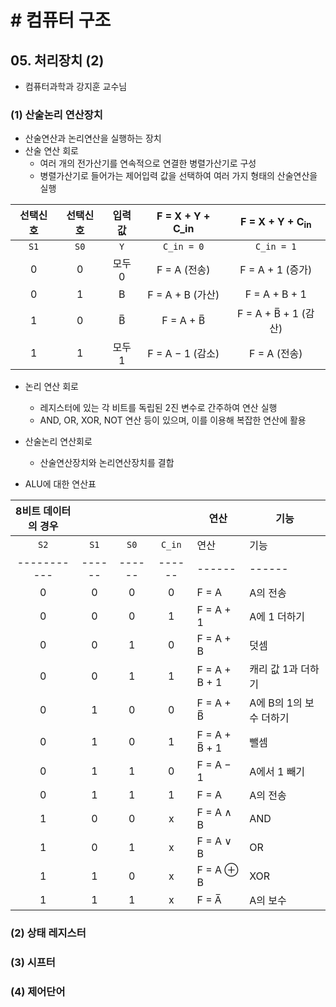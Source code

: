 # # 컴퓨터 구조

## 05. 처리장치 (2)

- 컴퓨터과학과 강지훈 교수님

### (1) 산술논리 연산장치

- 산술연산과 논리연산을 실행하는 장치
- 산술 연산 회로
    - 여러 개의 전가산기를 연속적으로 연결한 병렬가산기로 구성
    - 병렬가산기로 들어가는 제어입력 값을 선택하여 여러 가지 형태의 산술연산을 실행

| 선택신호 | 선택신호 | 입력값  | F = X + Y + C_in | F = X + Y + C<sub>in</sub> |
|:----:|:----:|:----:|:----------------:|:--------------------------:|
| `S1` | `S0` | `Y`  |    `C_in = 0`    |         `C_in = 1`         |
|  0   |  0   | 모두 0 |    F = A (전송)    |       F = A + 1 (증가)       |
|  0   |  1   |  B   |  F = A + B (가산)  |       F = A + B + 1        |
|  1   |  0   |  B̅  |    F = A + B̅    |    F = A + B̅ + 1 (감산)     |
|  1   |  1   | 모두 1 |  F = A − 1 (감소)  |         F = A (전송)         |

- 논리 연산 회로
    - 레지스터에 있는 각 비트를 독립된 2진 변수로 간주하여 연산 실행
    - AND, OR, XOR, NOT 연산 등이 있으며, 이를 이용해 복잡한 연산에 활용

- 산술논리 연산회로
    - 산술연산장치와 논리연산장치를 결합

- ALU에 대한 연산표

| 8비트 데이터의 경우 |        |        |        | 연산             | 기능              |
|:-----------:|:------:|:------:|:------:|----------------|-----------------|
|    `S2`     |  `S1`  |  `S0`  | `C_in` | 연산             | 기능              |
| ----------- | ------ | ------ | ------ | ------         | ------          |
|      0      |   0    |   0    |   0    | F = A          | A의 전송           |
|      0      |   0    |   0    |   1    | F = A + 1      | A에 1 더하기        |
|      0      |   0    |   1    |   0    | F = A + B      | 덧셈              |
|      0      |   0    |   1    |   1    | F = A + B + 1  | 캐리 값 1과 더하기     |
|      0      |   1    |   0    |   0    | F = A + B̅     | A에 B의 1의 보수 더하기 |
|      0      |   1    |   0    |   1    | F = A + B̅ + 1 | 뺄셈              |
|      0      |   1    |   1    |   0    | F = A − 1      | A에서 1 빼기        |
|      0      |   1    |   1    |   1    | F = A          | A의 전송           |
|      1      |   0    |   0    |   x    | F = A ∧ B      | AND             |
|      1      |   0    |   1    |   x    | F = A ∨ B      | OR              |
|      1      |   1    |   0    |   x    | F = A ⊕ B      | XOR             |
|      1      |   1    |   1    |   x    | F = A̅         | A의 보수           |

### (2) 상태 레지스터

### (3) 시프터

### (4) 제어단어
